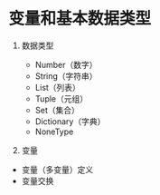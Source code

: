 # 变量和基本数据类型

1. 数据类型
    - Number（数字）
    - String（字符串）
    - List（列表）
    - Tuple（元组）
    - Set（集合）
    - Dictionary（字典）
    - NoneType
   
2. 变量
  - 变量（多变量）定义
  - 变量交换
